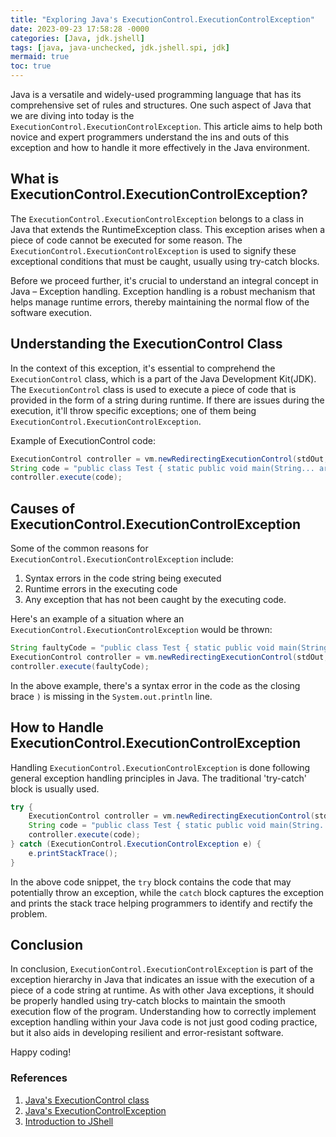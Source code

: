 ```yaml
---
title: "Exploring Java's ExecutionControl.ExecutionControlException"
date: 2023-09-23 17:58:28 -0000
categories: [Java, jdk.jshell]
tags: [java, java-unchecked, jdk.jshell.spi, jdk]
mermaid: true
toc: true
---
```


Java is a versatile and widely-used programming language that has its comprehensive set of rules and structures. One such aspect of Java that we are diving into today is the `ExecutionControl.ExecutionControlException`. This article aims to help both novice and expert programmers understand the ins and outs of this exception and how to handle it more effectively in the Java environment.

## What is ExecutionControl.ExecutionControlException?

The `ExecutionControl.ExecutionControlException` belongs to a class in Java that extends the RuntimeException class. This exception arises when a piece of code cannot be executed for some reason. The `ExecutionControl.ExecutionControlException` is used to signify these exceptional conditions that must be caught, usually using try-catch blocks.

Before we proceed further, it's crucial to understand an integral concept in Java – Exception handling. Exception handling is a robust mechanism that helps manage runtime errors, thereby maintaining the normal flow of the software execution. 

## Understanding the ExecutionControl Class

In the context of this exception, it's essential to comprehend the `ExecutionControl` class, which is a part of the Java Development Kit(JDK). The `ExecutionControl` class is used to execute a piece of code that is provided in the form of a string during runtime. If there are issues during the execution, it'll throw specific exceptions; one of them being `ExecutionControl.ExecutionControlException`.


Example of ExecutionControl code:

```java
ExecutionControl controller = vm.newRedirectingExecutionControl(stdOut, stdErr);
String code = "public class Test { static public void main(String... args) throws Throwable { System.out.println(\"Hello!\"); } }";
controller.execute(code);
```

## Causes of ExecutionControl.ExecutionControlException

Some of the common reasons for `ExecutionControl.ExecutionControlException` include:

1. Syntax errors in the code string being executed
2. Runtime errors in the executing code
3. Any exception that has not been caught by the executing code.

Here's an example of a situation where an `ExecutionControl.ExecutionControlException` would be thrown:

```java
String faultyCode = "public class Test { static public void main(String... args) throws Throwable { System.out.println(\"Hello!";
ExecutionControl controller = vm.newRedirectingExecutionControl(stdOut, stdErr);
controller.execute(faultyCode);
```

In the above example, there's a syntax error in the code as the closing brace `)` is missing in the `System.out.println` line.

## How to Handle ExecutionControl.ExecutionControlException

Handling `ExecutionControl.ExecutionControlException` is done following general exception handling principles in Java. The traditional 'try-catch' block is usually used.

```java
try {
    ExecutionControl controller = vm.newRedirectingExecutionControl(stdOut, stdErr);
    String code = "public class Test { static public void main(String... args) throws Throwable { System.out.println(\"Hello!\"); } }";
    controller.execute(code);
} catch (ExecutionControl.ExecutionControlException e) {
    e.printStackTrace();
}
```

In the above code snippet, the `try` block contains the code that may potentially throw an exception, while the `catch` block captures the exception and prints the stack trace helping programmers to identify and rectify the problem.

## Conclusion

In conclusion, `ExecutionControl.ExecutionControlException` is part of the exception hierarchy in Java that indicates an issue with the execution of a piece of a code string at runtime. As with other Java exceptions, it should be properly handled using try-catch blocks to maintain the smooth execution flow of the program. Understanding how to correctly implement exception handling within your Java code is not just good coding practice, but it also aids in developing resilient and error-resistant software.

Happy coding!

### References
1. [Java's ExecutionControl class](https://docs.oracle.com/en/java/javase/11/docs/api/jdk.jshell/jdk/jshell/ExecutionControl.html)
2. [Java's ExecutionControlException](https://docs.oracle.com/en/java/javase/11/docs/api/jdk.jshell/jdk/jshell/ExecutionControl.ExecutionControlException.html)
3. [Introduction to JShell](https://openjdk.java.net/jeps/222)
